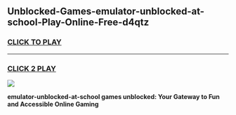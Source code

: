 
## Unblocked-Games-emulator-unblocked-at-school-Play-Online-Free-d4qtz
<h3>
<a href="https://premium76.site?title=emulator-unblocked-at-school&ref=26A">CLICK TO PLAY</a></h3>
<hr>

<h3>
<a href="https://premium76.site?title=emulator-unblocked-at-school&ref=26A">CLICK 2 PLAY</a>
  
</h3>

<a href="https://premium76.site?title=emulator-unblocked-at-school&ref=26A"><img src="https://clearcache.store/games.png"></a>


**emulator-unblocked-at-school games unblocked: Your Gateway to Fun and Accessible Online Gaming**
